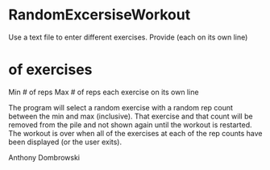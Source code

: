 # RandomExcersiseWorkout
Use a text file to enter different exercises. 
Provide 
(each on its own line)
# of exercises
Min # of reps
Max # of reps
each exercise on its own line

The program will select a random exercise with a random rep count between the min and max (inclusive). That exercise and that count will be removed from the pile and not shown again until the workout is restarted. The workout is over when all of the exercises at each of the rep counts have been displayed (or the user exits).


Anthony Dombrowski
